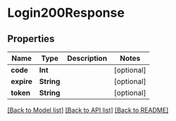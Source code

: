 # Login200Response

## Properties
Name | Type | Description | Notes
------------ | ------------- | ------------- | -------------
**code** | **Int** |  | [optional] 
**expire** | **String** |  | [optional] 
**token** | **String** |  | [optional] 

[[Back to Model list]](../README.md#documentation-for-models) [[Back to API list]](../README.md#documentation-for-api-endpoints) [[Back to README]](../README.md)



